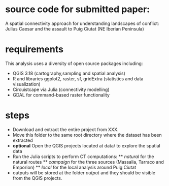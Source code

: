 # source code for submitted paper:
A spatial connectivity approach for understanding landscapes of conflict: Julius Caesar and the assault to Puig Ciutat (NE Iberian Peninsula)

# requirements
This analysis uses a diversity of open source packages including:
* QGIS 3.18 (cartography,sampling and spatial analysis)
* R and libraries ggplot2, raster, sf, gridExtra (statistics and data visualization)
* Circuistcape via Julia (connectivity modelling)
* GDAL for command-based raster functionality

# steps
* Download and extract the entire project from XXX.
* Move this folder to the same root directory where the dataset has been extracted
* **optional** Open the QGIS projects located at data/ to explore the spatial data
* Run the Julia scripts to perform CT computations:
** *natural* for the natural routes
** *campaign* for the three sources (Massalia, Tarraco and Emporion)
** *local* for the local analysis around Puig Ciutat
* outputs will be stored at the folder *output* and they should be visible from the QGIS projects.
